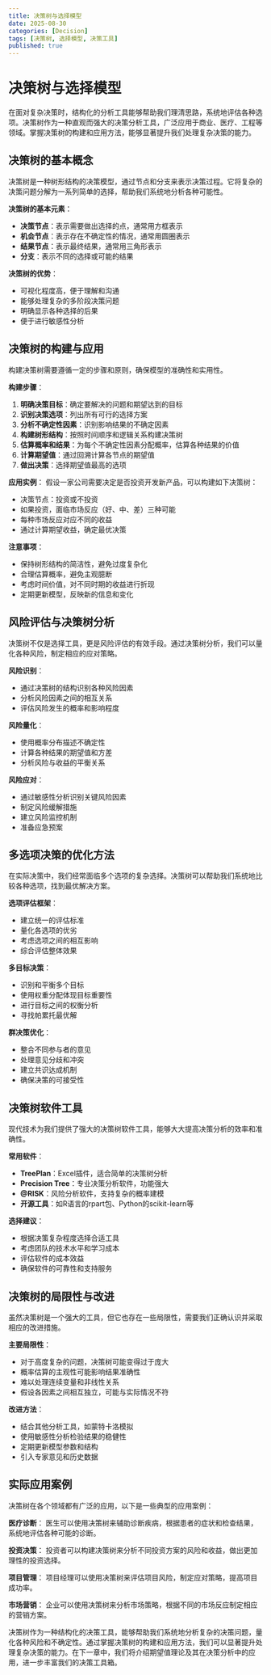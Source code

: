 ```yaml
---
title: 决策树与选择模型
date: 2025-08-30
categories: [Decision]
tags: [决策树, 选择模型, 决策工具]
published: true
---
```


# 决策树与选择模型

在面对复杂决策时，结构化的分析工具能够帮助我们理清思路，系统地评估各种选项。决策树作为一种直观而强大的决策分析工具，广泛应用于商业、医疗、工程等领域。掌握决策树的构建和应用方法，能够显著提升我们处理复杂决策的能力。

## 决策树的基本概念

决策树是一种树形结构的决策模型，通过节点和分支来表示决策过程。它将复杂的决策问题分解为一系列简单的选择，帮助我们系统地分析各种可能性。

**决策树的基本元素**：
- **决策节点**：表示需要做出选择的点，通常用方框表示
- **机会节点**：表示存在不确定性的情况，通常用圆圈表示
- **结果节点**：表示最终结果，通常用三角形表示
- **分支**：表示不同的选择或可能的结果

**决策树的优势**：
- 可视化程度高，便于理解和沟通
- 能够处理复杂的多阶段决策问题
- 明确显示各种选择的后果
- 便于进行敏感性分析

## 决策树的构建与应用

构建决策树需要遵循一定的步骤和原则，确保模型的准确性和实用性。

**构建步骤**：
1. **明确决策目标**：确定要解决的问题和期望达到的目标
2. **识别决策选项**：列出所有可行的选择方案
3. **分析不确定性因素**：识别影响结果的不确定因素
4. **构建树形结构**：按照时间顺序和逻辑关系构建决策树
5. **估算概率和结果**：为每个不确定性因素分配概率，估算各种结果的价值
6. **计算期望值**：通过回溯计算各节点的期望值
7. **做出决策**：选择期望值最高的选项

**应用实例**：
假设一家公司需要决定是否投资开发新产品，可以构建如下决策树：
- 决策节点：投资或不投资
- 如果投资，面临市场反应（好、中、差）三种可能
- 每种市场反应对应不同的收益
- 通过计算期望收益，确定最优决策

**注意事项**：
- 保持树形结构的简洁性，避免过度复杂化
- 合理估算概率，避免主观臆断
- 考虑时间价值，对不同时期的收益进行折现
- 定期更新模型，反映新的信息和变化

## 风险评估与决策树分析

决策树不仅是选择工具，更是风险评估的有效手段。通过决策树分析，我们可以量化各种风险，制定相应的应对策略。

**风险识别**：
- 通过决策树的结构识别各种风险因素
- 分析风险因素之间的相互关系
- 评估风险发生的概率和影响程度

**风险量化**：
- 使用概率分布描述不确定性
- 计算各种结果的期望值和方差
- 分析风险与收益的平衡关系

**风险应对**：
- 通过敏感性分析识别关键风险因素
- 制定风险缓解措施
- 建立风险监控机制
- 准备应急预案

## 多选项决策的优化方法

在实际决策中，我们经常面临多个选项的复杂选择。决策树可以帮助我们系统地比较各种选项，找到最优解决方案。

**选项评估框架**：
- 建立统一的评估标准
- 量化各选项的优劣
- 考虑选项之间的相互影响
- 综合评估整体效果

**多目标决策**：
- 识别和平衡多个目标
- 使用权重分配体现目标重要性
- 进行目标之间的权衡分析
- 寻找帕累托最优解

**群决策优化**：
- 整合不同参与者的意见
- 处理意见分歧和冲突
- 建立共识达成机制
- 确保决策的可接受性

## 决策树软件工具

现代技术为我们提供了强大的决策树软件工具，能够大大提高决策分析的效率和准确性。

**常用软件**：
- **TreePlan**：Excel插件，适合简单的决策树分析
- **Precision Tree**：专业决策分析软件，功能强大
- **@RISK**：风险分析软件，支持复杂的概率建模
- **开源工具**：如R语言的rpart包、Python的scikit-learn等

**选择建议**：
- 根据决策复杂程度选择合适工具
- 考虑团队的技术水平和学习成本
- 评估软件的成本效益
- 确保软件的可靠性和支持服务

## 决策树的局限性与改进

虽然决策树是一个强大的工具，但它也存在一些局限性，需要我们正确认识并采取相应的改进措施。

**主要局限性**：
- 对于高度复杂的问题，决策树可能变得过于庞大
- 概率估算的主观性可能影响结果准确性
- 难以处理连续变量和非线性关系
- 假设各因素之间相互独立，可能与实际情况不符

**改进方法**：
- 结合其他分析工具，如蒙特卡洛模拟
- 使用敏感性分析检验结果的稳健性
- 定期更新模型参数和结构
- 引入专家意见和历史数据

## 实际应用案例

决策树在各个领域都有广泛的应用，以下是一些典型的应用案例：

**医疗诊断**：
医生可以使用决策树来辅助诊断疾病，根据患者的症状和检查结果，系统地评估各种可能的诊断。

**投资决策**：
投资者可以构建决策树来分析不同投资方案的风险和收益，做出更加理性的投资选择。

**项目管理**：
项目经理可以使用决策树来评估项目风险，制定应对策略，提高项目成功率。

**市场营销**：
企业可以使用决策树来分析市场策略，根据不同的市场反应制定相应的营销方案。

决策树作为一种结构化的决策工具，能够帮助我们系统地分析复杂的决策问题，量化各种风险和不确定性。通过掌握决策树的构建和应用方法，我们可以显著提升处理复杂决策的能力。在下一章中，我们将介绍期望值理论及其在决策分析中的应用，进一步丰富我们的决策工具箱。